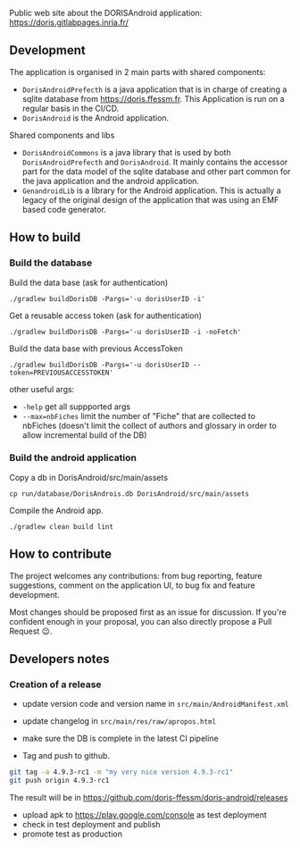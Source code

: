 Public web site about the DORISAndroid application: https://doris.gitlabpages.inria.fr/


## Development

The application is organised in 2 main parts with shared components:

- ```DorisAndroidPrefecth``` is a java application that is in charge of creating a sqlite database 
  from https://doris.ffessm.fr. This Application is run on a regular basis in the CI/CD.
- ```DorisAndroid``` is the Android application.


Shared components and libs

- ```DorisAndroidCommons``` is a java library that is used by both ```DorisAndroidPrefecth``` and
  ```DorisAndroid```. It mainly contains the accessor part for the data model of the sqlite database
  and other part common for the java application and the android application.
- ```GenandroidLib``` is a library for the  Android application. This is actually a legacy of the original 
  design of the application that was using an EMF based code generator. 


## How to build


### Build the database
Build the data base (ask for authentication)
```shell
./gradlew buildDorisDB -Pargs='-u dorisUserID -i'
```

Get a reusable access token (ask for authentication)
```shell
./gradlew buildDorisDB -Pargs='-u dorisUserID -i -noFetch'
```

Build the data base with previous AccessToken
```shell
./gradlew buildDorisDB -Pargs='-u dorisUserID --token=PREVIOUSACCESSTOKEN'
```


other useful args:  

- ```-help``` get all suppported args
- ```--max=nbFiches``` limit the number of "Fiche" that are collected to nbFiches (doesn't limit the 
  collect of authors and glossary in order to allow incremental build of the DB)

### Build the android application
Copy a db in DorisAndroid/src/main/assets
```shell
cp run/database/DorisAndrois.db DorisAndroid/src/main/assets
```

Compile the Android app.
```shell
./gradlew clean build lint
```


## How to contribute

The project welcomes any contributions: from bug reporting, feature suggestions, comment on the application UI, to bug fix and feature development.

Most changes should be proposed first as an issue for discussion. If you're confident enough in your proposal, you can also directly propose a Pull Request :wink:.


## Developers notes

### Creation of a release

- update version code and version name in `src/main/AndroidManifest.xml`
- update changelog in `src/main/res/raw/apropos.html`
- make sure the DB is complete in the latest CI pipeline

- Tag and push to github.

```sh
git tag -a 4.9.3-rc1 -m "my very nice version 4.9.3-rc1"
git push origin 4.9.3-rc1
```

The result will be in https://github.com/doris-ffessm/doris-android/releases

- upload apk to https://play.google.com/console as test deployment
- check in test deployment and publish
- promote test as production

